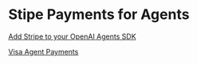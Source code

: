 # Stipe Payments for Agents

[Add Stripe to your OpenAI Agents SDK](https://docs.stripe.com/agents)

[Visa Agent Payments](https://corporate.visa.com/en/products/intelligent-commerce.html)
